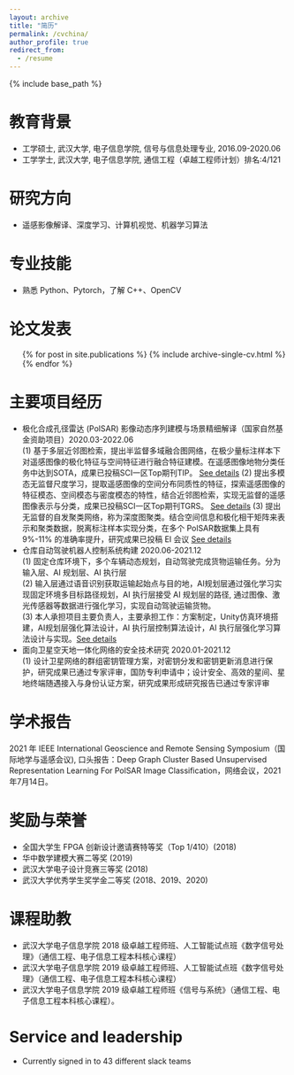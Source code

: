 ```yaml
---
layout: archive
title: "简历"
permalink: /cvchina/
author_profile: true
redirect_from:
  - /resume
---
```


{% include base_path %}

教育背景
======
* 工学硕士, 武汉大学, 电子信息学院, 信号与信息处理专业, 2016.09-2020.06
* 工学学士, 武汉大学, 电子信息学院, 通信工程（卓越工程师计划）排名:4/121

研究方向
======
* 遥感影像解译、深度学习、计算机视觉、机器学习算法

专业技能
======
* 熟悉 Python、Pytorch，了解 C++、OpenCV

论文发表
======
  <ul>{% for post in site.publications %}
    {% include archive-single-cv.html %}
  {% endfor %}</ul>

主要项目经历
======
* 极化合成孔径雷达 (PolSAR) 影像动态序列建模与场景精细解译（国家自然基金资助项目）2020.03-2022.06  
(1) 基于多层近邻图检索，提出半监督多域融合图网络，在极少量标注样本下对遥感图像的极化特征与空间特征进行融合特征建模。在遥感图像地物分类任务中达到SOTA，成果已投稿SCI一区Top期刊TIP。 [See details](https://tangrui2018.github.io/publication/2015-10-01-paper-title-number-3)
(2) 提出多模态无监督尺度学习，提取遥感图像的空间分布同质性的特征，探索遥感图像的特征模态、空间模态与密度模态的特性，结合近邻图检索，实现无监督的遥感图像表示与分类，成果已投稿SCI一区Top期刊TGRS。  [See details](https://tangrui2018.github.io/publication/2015-10-01-paper-title-number-2)
(3) 提出无监督的自发聚类网络，称为深度图聚类。结合空间信息和极化相干矩阵来表示和聚类数据，脱离标注样本实现分类，在多个 PolSAR数据集上具有 9%-11% 的准确率提升，研究成果已投稿 EI 会议  [See details](https://tangrui2018.github.io/publication/2015-10-01-paper-title-number-1)
* 仓库自动驾驶机器人控制系统构建                         2020.06-2021.12  
(1) 固定仓库环境下，多个车辆动态规划，自动驾驶完成货物运输任务。分为输入层、AI 规划层、AI 执行层  
(2) 输入层通过语音识别获取运输起始点与目的地，AI规划层通过强化学习实现固定环境多目标路径规划，AI 执行层接受 AI 规划层的路径, 通过图像、激光传感器等数据进行强化学习，实现自动驾驶运输货物。  
(3) 本人承担项目主要负责人，主要承担工作：方案制定，Unity仿真环境搭建，AI规划层强化算法设计，AI 执行层控制算法设计，AI 执行层强化学习算法设计与实现。[See details](https://tangrui2018.github.io/project/project-1/)  
* 面向卫星空天地一体化网络的安全技术研究                  2020.01-2021.12  
(1) 设计卫星网络的群组密钥管理方案，对密钥分发和密钥更新消息进行保护，研究成果已通过专家评审，国防专利申请中；设计安全、高效的星间、星地终端随遇接入与身份认证方案，研究成果形成研究报告已通过专家评审


学术报告
======
2021 年 IEEE International Geoscience and Remote Sensing Symposium（国际地学与遥感会议), 口头报告：Deep Graph Cluster Based Unsupervised Representation Learning For PolSAR Image Classification，网络会议，2021年7月14日。

奖励与荣誉
======
* 全国大学生 FPGA 创新设计邀请赛特等奖（Top 1/410）(2018)
* 华中数学建模大赛二等奖 (2019)
* 武汉大学电子设计竞赛三等奖 (2018)
* 武汉大学优秀学生奖学金二等奖 (2018、2019、2020)

课程助教
======
* 武汉大学电子信息学院 2018 级卓越工程师班、人工智能试点班《数字信号处理》（通信工程、电子信息工程本科核心课程）
* 武汉大学电子信息学院 2019 级卓越工程师班、人工智能试点班《数字信号处理》（通信工程、电子信息工程本科核心课程）
* 武汉大学电子信息学院 2019 级卓越工程师班《信号与系统》（通信工程、电子信息工程本科核心课程）。
  
Service and leadership
======
* Currently signed in to 43 different slack teams
